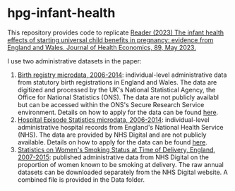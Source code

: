 # hpg-infant-health
This repository provides code to replicate [Reader (2023) The infant health effects of starting universal child benefits in pregnancy: evidence from England and Wales. Journal of Health Economics, 89, May 2023.](https://doi.org/10.1016/j.jhealeco.2023.102751)

I use two administrative datasets in the paper:

1. [Birth registry microdata, 2006-2014](https://ons.metadata.works/browser/dataset?id=328&origin=0): individual-level administrative data from statutory birth registrations in England and Wales. The data are digitized and processed by the UK's National Statistical Agency, the Office for National Statistics (ONS). The data are not publicly availabl but can be accessed within the ONS's Secure Research Service environment. Details on how to apply for the data can be found [here](https://www.ons.gov.uk/aboutus/whatwedo/statistics/requestingstatistics/secureresearchservice/applyforanaccreditedresearchproject).
2. [Hospital Episode Statistics microdata, 2006-2014](https://digital.nhs.uk/data-and-information/data-tools-and-services/data-services/hospital-episode-statistics): individual-level administrative hospital records from England's National Health Service (NHS). The data are provided by NHS Digital and are not publicly available. Details on how to apply for the data can be found [here](https://digital.nhs.uk/services/data-access-request-service-dars).
3. [Statistics on Women's Smoking Status at Time of Delivery, England, 2007-2015](https://digital.nhs.uk/data-and-information/publications/statistical/statistics-on-women-s-smoking-status-at-time-of-delivery-england): published administrative data from NHS Digital on the proportion of women known to be smoking at delivery. The raw annual datasets can be downloaded separately from the NHS Digital website. A combined file is provided in the Data folder.

